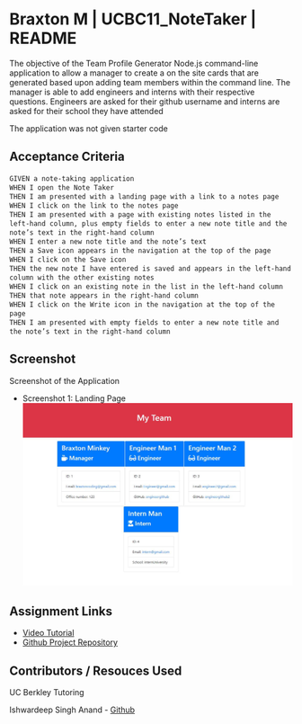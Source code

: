 # Braxton M | UCBC11_NoteTaker | README

The objective of the Team Profile Generator Node.js command-line application to allow a manager to create a on the site cards that are generated based upon adding team members within the command line.
The manager is able to add engineers and interns with their respective questions. Engineers are asked for their github username and interns are asked for their school they have attended 


The application was not given starter code


## Acceptance Criteria


```
GIVEN a note-taking application
WHEN I open the Note Taker
THEN I am presented with a landing page with a link to a notes page
WHEN I click on the link to the notes page
THEN I am presented with a page with existing notes listed in the left-hand column, plus empty fields to enter a new note title and the note’s text in the right-hand column
WHEN I enter a new note title and the note’s text
THEN a Save icon appears in the navigation at the top of the page
WHEN I click on the Save icon
THEN the new note I have entered is saved and appears in the left-hand column with the other existing notes
WHEN I click on an existing note in the list in the left-hand column
THEN that note appears in the right-hand column
WHEN I click on the Write icon in the navigation at the top of the page
THEN I am presented with empty fields to enter a new note title and the note’s text in the right-hand column
```


## Screenshot

Screenshot of the Application

* Screenshot 1: Landing Page
![App Screenshot](./assets/screenshot1.JPG)


## Assignment Links

- [Video Tutorial](https://drive.google.com/file/d/1bs-EXAFW8Wm5wA5XZ9F50OUzJnZkKh4L/view)
- [Github Project Repository](UCBC10_TeamProfileGenerator)

##  Contributors / Resouces Used
    
UC Berkley Tutoring 

Ishwardeep Singh Anand - [Github](https://github.com/ianad389)




